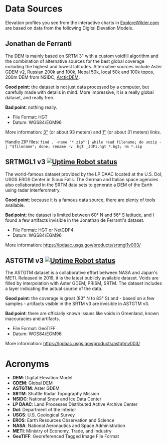 # Data Sources

Elevation profiles you see from the interactive charts in [ExploreWilder.com](https://www.explorewilder.com) are based on data from the following Digital Elevation Models.

## Jonathan de Ferranti

The DEM is mainly based on SRTM 3" with a custom voidfill algorithm and the combination of alternative sources for the best global coverage including the highest and lowest latitudes. Alternative sources include Aster GDEM v2, Russian 200k and 100k, Nepal 50k, local 50k and 100k topos, 200m DEM from NSIDC, [ArcticDEM](https://www.pgc.umn.edu/data/arcticdem/).

**Good point**: the dataset is not just data processed by a computer, but carefully made with details in mind. More impressive, it is a really global dataset, and really free.

**Bad point**: nothing really.

- File Format: HGT
- Datum: WGS84/EGM96

More information: [3"](http://viewfinderpanoramas.org/dem3.html) (or about 93 meters) and [1"](http://viewfinderpanoramas.org/dem1.html) (or about 31 meters) links.

Handle ZIP files: `find . -name "*.zip" | while read filename; do unzip -j "$filename"; done; rename -v .hgt _JdF1.hgt *.hgt; rm *.zip`

## SRTMGL1 v3 [![Uptime Robot status](https://img.shields.io/uptimerobot/status/m788629198-fb02c8547f60cd66a8245b6b)](https://stats.uptimerobot.com/3JW84TmQoB/788629198)

The world-famous dataset provided by the LP DAAC located at the U.S. DoI, USGS EROS Center in Sioux Falls. The German and Italian space agencies also collaborated in the SRTM data sets to generate a DEM of the Earth using radar interferometry.

**Good point**: because it is a famous data source, there are plenty of tools available.

**Bad point**: the dataset is limited between 60° N and 56° S latitude, and I found a few artifacts invisible in the Jonathan de Ferranti's dataset.

- File Format: HGT or NetCDF4
- Datum: WGS84/EGM96

More information: https://lpdaac.usgs.gov/products/srtmgl1v003/

## ASTGTM v3 [![Uptime Robot status](https://img.shields.io/uptimerobot/status/m788629198-fb02c8547f60cd66a8245b6b)](https://stats.uptimerobot.com/3JW84TmQoB/788629198)

The ASTGTM dataset is a collaborative effort between NASA and Japan's METI. Released in 2019, it is the latest publicly available dataset. Voids are filled by interpolation with Aster GDEM, PRISM, SRTM. The dataset includes a layer indicating the actual source of the data.

**Good point**: the coverage is great (83° N to 83° S) and - based on a few samples - artifacts visible in the SRTM v3 are invisible in ASTGTM v3.

**Bad point**: there are officially known issues like voids in Greenland, known inaccuracies and artifacts.

- File Format: GeoTIFF
- Datum: WGS84/EGM96

More information: https://lpdaac.usgs.gov/products/astgtmv003/

# Acronyms

- **DEM**: Digital Elevation Model
- **GDEM**: Global DEM
- **ASTGTM**: Aster GDEM
- **SRTM**: Shuttle Radar Topography Mission
- **NSIDC**: National Snow and Ice Data Center
- **LP DAAC**: Land Processes Distributed Active Archive Center
- **DoI**: Department of the Interior
- **USGS**: U.S. Geological Survey
- **EROS**: Earth Resources Observation and Science
- **NASA**: National Aeronautics and Space Administration
- **METI**: Ministry of Economy, Trade, and Industry
- **GeoTIFF**: Georeferenced Tagged Image File Format

